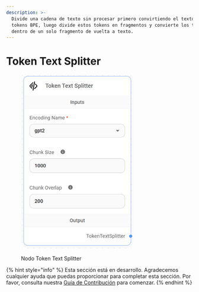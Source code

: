 ```yaml
---
description: >-
  Divide una cadena de texto sin procesar primero convirtiendo el texto en
  tokens BPE, luego divide estos tokens en fragmentos y convierte los tokens
  dentro de un solo fragmento de vuelta a texto.
---
```


# Token Text Splitter

<figure><img src="../../../../.gitbook/assets/image (156).png" alt="" width="305"><figcaption><p>Nodo Token Text Splitter</p></figcaption></figure>

{% hint style="info" %}
Esta sección está en desarrollo. Agradecemos cualquier ayuda que puedas proporcionar para completar esta sección. Por favor, consulta nuestra [Guía de Contribución](../../../../contributing/) para comenzar.
{% endhint %}
